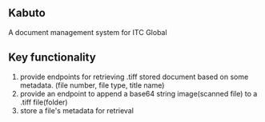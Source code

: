 ## Kabuto
A document management system for ITC Global 



## Key functionality
1. provide endpoints for retrieving .tiff stored document based on some metadata. (file number, file type, title name)
2. provide an endpoint to append a base64 string image(scanned file) to a .tiff file(folder) 
3. store a file's metadata for retrieval 